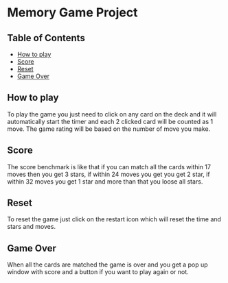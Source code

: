 # Memory Game Project

## Table of Contents

* [How to play](#HowtoPlay)
* [Score](#Score)
* [Reset](#Reset)
* [Game Over](#GameOver)

## How to play

To play the game you just need to click on any card on the deck and it will automatically start the timer and each 2 clicked card will be counted as 1 move. The game rating will be based on the number of move you make.

## Score

The score benchmark is like that if you can match all the cards within 17 moves then you get 3 stars, if within 24 moves you get you get 2 star, if within 32 moves you get 1 star and more than that you loose all stars.

## Reset

To reset the game just click on the restart icon which will reset the time and stars and moves.

## Game Over

When all the cards are matched the game is over and you get a pop up window with score and a button if you want to play again or not.
